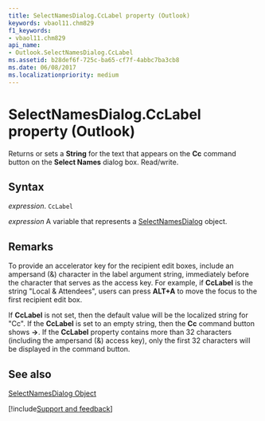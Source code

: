 ```yaml
---
title: SelectNamesDialog.CcLabel property (Outlook)
keywords: vbaol11.chm829
f1_keywords:
- vbaol11.chm829
api_name:
- Outlook.SelectNamesDialog.CcLabel
ms.assetid: b28def6f-725c-ba65-cf7f-4abbc7ba3cb8
ms.date: 06/08/2017
ms.localizationpriority: medium
---
```



# SelectNamesDialog.CcLabel property (Outlook)

Returns or sets a **String** for the text that appears on the **Cc** command button on the **Select Names** dialog box. Read/write.


## Syntax

_expression_. `CcLabel`

_expression_ A variable that represents a [SelectNamesDialog](Outlook.SelectNamesDialog.md) object.


## Remarks

To provide an accelerator key for the recipient edit boxes, include an ampersand (&) character in the label argument string, immediately before the character that serves as the access key. For example, if **CcLabel** is the string "Local & Attendees", users can press **ALT+A** to move the focus to the first recipient edit box.

If **CcLabel** is not set, then the default value will be the localized string for "Cc". If the **CcLabel** is set to an empty string, then the **Cc** command button shows **-&gt;**. If the **CcLabel** property contains more than 32 characters (including the ampersand (&) access key), only the first 32 characters will be displayed in the command button.


## See also


[SelectNamesDialog Object](Outlook.SelectNamesDialog.md)

[!include[Support and feedback](~/includes/feedback-boilerplate.md)]